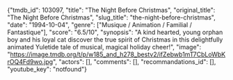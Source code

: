 {"tmdb_id": 103097, "title": "The Night Before Christmas", "original_title": "The Night Before Christmas", "slug_title": "the-night-before-christmas", "date": "1994-10-04", "genre": ["Musique / Animation / Familial / Fantastique"], "score": "6.5/10", "synopsis": "A kind hearted, young orphan boy and his loyal cat discover the true spirit of Christmas in this delightfully animated Yuletide tale of musical, magical holiday cheer!", "image": "https://image.tmdb.org/t/p/w185_and_h278_bestv2/ifZebwb1mT7CbLoWbKrOQ4Fd9wo.jpg", "actors": [], "comments": [], "recommandations_id": [], "youtube_key": "notfound"}